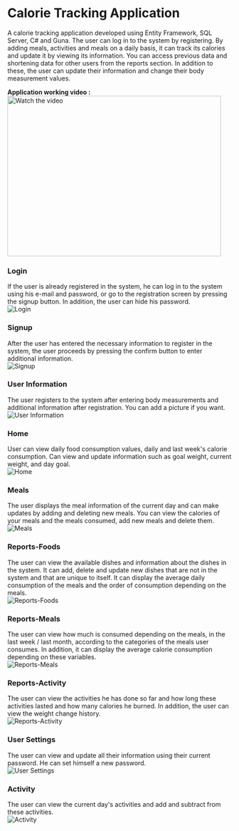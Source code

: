 # Calorie Tracking Application

A calorie tracking application developed using Entity Framework, SQL Server, C# and Guna. The user can log in to the system by registering. By adding meals, activities and meals on a daily basis, it can track its calories and update it by viewing its information. You can access previous data and shortening data for other users from the reports section. In addition to these, the user can update their information and change their body measurement values.  

**Application working video :**  
<a href="https://youtu.be/s6OG5LKKVh0" target="_blank" class="justify-content: center;">
 <img src="http://img.youtube.com/vi/s6OG5LKKVh0/mqdefault.jpg" alt="Watch the video" width="480" height="360"/>
</a>

### Login
If the user is already registered in the system, he can log in to the system using his e-mail and password, or go to the registration screen by pressing the signup button. In addition, the user can hide his password.  
![Login](/Git%20Images/Login.png)  

### Signup
After the user has entered the necessary information to register in the system, the user proceeds by pressing the confirm button to enter additional information.  
![Signup](/Git%20Images/Signup.png)  

### User Information
The user registers to the system after entering body measurements and additional information after registration. You can add a picture if you want.  
![User Information](/Git%20Images/User%20Information.png)  

### Home
User can view daily food consumption values, daily and last week's calorie consumption. Can view and update information such as goal weight, current weight, and day goal.  
![Home](/Git%20Images/Home.png)  

### Meals
The user displays the meal information of the current day and can make updates by adding and deleting new meals. You can view the calories of your meals and the meals consumed, add new meals and delete them.  
![Meals](/Git%20Images/Meals.png)  

### Reports-Foods
The user can view the available dishes and information about the dishes in the system. It can add, delete and update new dishes that are not in the system and that are unique to itself. It can display the average daily consumption of the meals and the order of consumption depending on the meals.  
![Reports-Foods](/Git%20Images/Reports-Foods.png)  

### Reports-Meals
The user can view how much is consumed depending on the meals, in the last week / last month, according to the categories of the meals user consumes. In addition, it can display the average calorie consumption depending on these variables.  
![Reports-Meals](/Git%20Images/Reports-Meals.png)  

### Reports-Activity
The user can view the activities he has done so far and how long these activities lasted and how many calories he burned. In addition, the user can view the weight change history.  
![Reports-Activity](/Git%20Images/Reports-Activity.png)  

### User Settings
The user can view and update all their information using their current password. He can set himself a new password.  
![User Settings](/Git%20Images/User%20Settings.png)  

### Activity
The user can view the current day's activities and add and subtract from these activities.  
![Activity](/Git%20Images/Reports-Activity.png)  